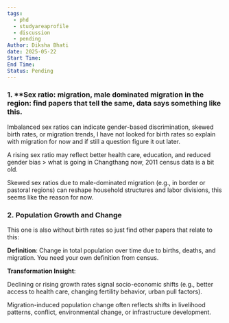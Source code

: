 ```yaml
---
tags:
  - phd
  - studyareaprofile
  - discussion
  - pending
Author: Diksha Bhati
date: 2025-05-22
Start Time: 
End Time: 
Status: Pending
---
```



### 1. **Sex ratio: migration, male dominated migration in the region: find papers that tell the same, data says something like this. 

Imbalanced sex ratios can indicate gender-based discrimination, skewed birth rates, or migration trends, I have not looked for birth rates so explain with migration for now and if still a question figure it out later.  

A rising sex ratio may reflect better health care, education, and reduced gender bias > what is going in Changthang now, 2011 census data is a bit old. 

Skewed sex ratios due to male-dominated migration (e.g., in border or pastoral regions) can reshape household structures and labor divisions, this seems like the reason for now.

### 2. **Population Growth and Change**

This one is also without birth rates so just find other papers that relate to this: 

**Definition**: Change in total population over time due to births, deaths, and migration.
You need your own definition from census. 

**Transformation Insight**:

Declining or rising growth rates signal socio-economic shifts (e.g., better access to health care, changing fertility behavior, urban pull factors).

Migration-induced population change often reflects shifts in livelihood patterns, conflict, environmental change, or infrastructure development.


